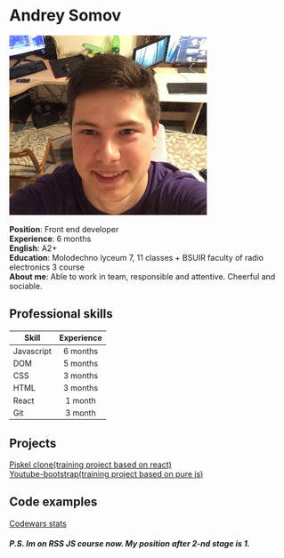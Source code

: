 # Andrey Somov

![Me](https://github.com/AndreySomov/cv/blob/gh-pages/me.jpg?raw=true)

**Position**: Front end developer  
**Experience**: 6 months  
**English**: A2+  
**Education**: Molodechno lyceum 7, 11 classes + BSUIR faculty of radio electronics 3 course  
**About me**: Able to work in team, responsible and attentive. Cheerful and sociable.  

## Professional skills  

| Skill         | Experience    |
| ------------- |:-------------:|
| Javascript    | 6 months      |
| DOM           | 5 months      |
| CSS           | 3 months      |
| HTML          | 3 months      |
| React         | 1 month       |
| Git           | 3 month       |

## Projects

[Piskel clone(training project based on react)](https://AndreySomov.github.io/piskel-clone/)  
[Youtube-bootstrap(training project based on pure js)](https://AndreySomov.github.io/youtube-bootstrap/)  

## Code examples  

[Сodewars stats](https://www.codewars.com/users/AndreySomov/completed)  


##### P.S. Im on RSS JS course now. My position after 2-nd stage is 1.
